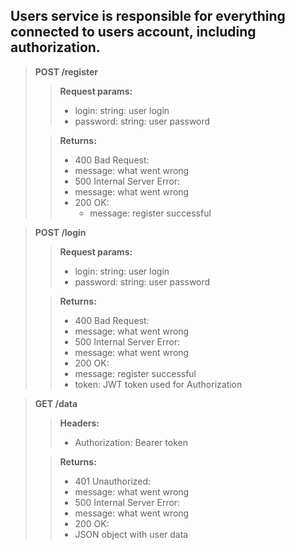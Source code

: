 ## Users service is responsible for everything connected to users account, including authorization.

> **POST /register**
>>
>> **Request params:**
>> - login: string: user login
>> - password: string: user password
>
>> **Returns:**
>> - 400 Bad Request:
>>  - message: what went wrong
>> - 500 Internal Server Error:
>>  - message: what went wrong
>> - 200 OK:
>>    - message: register successful


> **POST /login**
>>
>> **Request params:**
>> - login: string: user login
>> - password: string: user password
>
>> **Returns:**
>> - 400 Bad Request:
>>  - message: what went wrong
>> - 500 Internal Server Error:
>>  - message: what went wrong
>> - 200 OK:
>>  - message: register successful
>>  - token: JWT token used for Authorization


> **GET /data**
>>
>> **Headers:**
>> - Authorization: Bearer token
>
>> **Returns:**
>> - 401 Unauthorized:
>>  - message: what went wrong
>> - 500 Internal Server Error:
>>  - message: what went wrong
>> - 200 OK:
>>  - JSON object with user data

